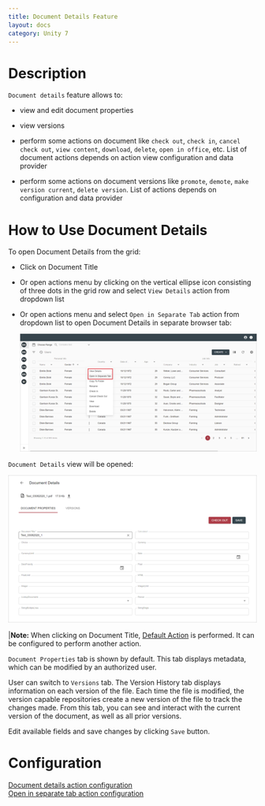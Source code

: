 ```yaml
---
title: Document Details Feature
layout: docs
category: Unity 7
---
```

# Description

`Document details` feature allows to: 

- view and edit document properties

- view versions

- perform some actions on document like `check out`, `check in`, `cancel check out`, `view content`, `download`, `delete`, 
`open in office`, etc. List of document actions depends on action view configuration and data provider

- perform some actions on document versions like `promote`, `demote`, `make version current`, `delete version`. List of 
actions depends on configuration and data provider

# How to Use Document Details

To open Document Details from the grid:

- Click on Document Title
- Or open actions menu by clicking on the vertical ellipse icon consisting of three dots in the grid row and select `View Details` action from dropdown list
- Or open actions menu and select `Open in Separate Tab` action from dropdown list to open Document Details in separate browser tab:

    ![Open in separate action](document-details/images/open-in-separate-tab.png)

`Document Details` view will be opened:                            

   ![View document action](document-details/images/view-document-action.png)
    
|**Note:** When clicking on Document Title, [Default Action](https://docs.intellectivelab.com/docs/unity-react/components/grid/default-action/) is performed. It can be configured to perform another action.  

`Document Properties` tab is shown by default. This tab displays metadata, which can be modified by an authorized user. 

User can switch to `Versions` tab. The Version History tab displays information on each version of the file. Each time the file is modified, the version capable repositories create a new version of the file to track the changes made. 
From this tab, you can see and interact with the current version of the document, as well as all prior versions.

Edit available fields and save changes by clicking `Save` button.

# Configuration

[Document details action configuration](../../configuration/actions/document-details)  
[Open in separate tab action configuration](../../configuration/actions/open-in-separate-tab)  
